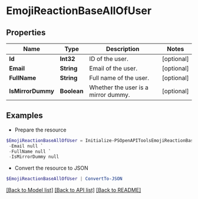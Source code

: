# EmojiReactionBaseAllOfUser
## Properties

Name | Type | Description | Notes
------------ | ------------- | ------------- | -------------
**Id** | **Int32** | ID of the user.  | [optional] 
**Email** | **String** | Email of the user.  | [optional] 
**FullName** | **String** | Full name of the user.  | [optional] 
**IsMirrorDummy** | **Boolean** | Whether the user is a mirror dummy.  | [optional] 

## Examples

- Prepare the resource
```powershell
$EmojiReactionBaseAllOfUser = Initialize-PSOpenAPIToolsEmojiReactionBaseAllOfUser  -Id null `
 -Email null `
 -FullName null `
 -IsMirrorDummy null
```

- Convert the resource to JSON
```powershell
$EmojiReactionBaseAllOfUser | ConvertTo-JSON
```

[[Back to Model list]](../README.md#documentation-for-models) [[Back to API list]](../README.md#documentation-for-api-endpoints) [[Back to README]](../README.md)

